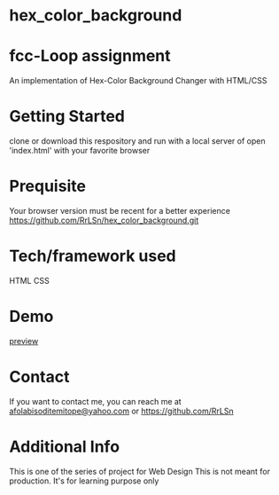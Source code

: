 # hex_color_background
# fcc-Loop assignment
An implementation of Hex-Color Background Changer with HTML/CSS

# Getting Started
clone or download this respository and run with a local server of open 'index.html' with your favorite browser

# Prequisite
Your browser version must be recent for a better experience https://github.com/RrLSn/hex_color_background.git
# Tech/framework used
HTML
CSS

# Demo
[preview](https://illustrious-profiterole-885f9f.netlify.app)


# Contact
If you want to contact me, you can reach me at
afolabisoditemitope@yahoo.com or
https://github.com/RrLSn

# Additional Info
This is one of the series of project for Web Design
This is not meant for production. It's for learning purpose only
